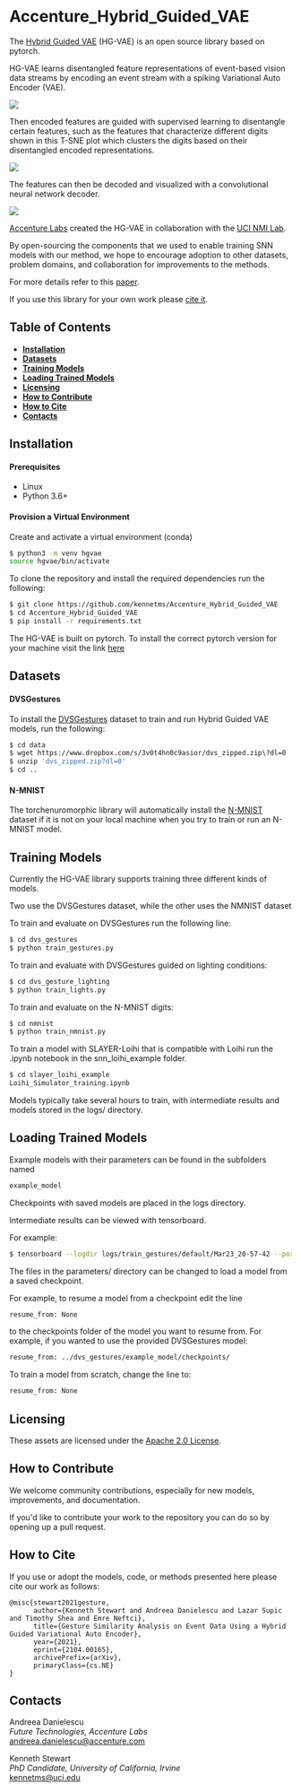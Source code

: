 # Accenture_Hybrid_Guided_VAE

The [Hybrid Guided VAE](https://arxiv.org/abs/2104.00165) (HG-VAE) is an open source library based on pytorch.

 HG-VAE learns disentangled feature representations of event-based vision data streams by encoding an event stream with a spiking Variational Auto Encoder (VAE).

![](hybrid_guided_vae.png)

Then encoded features are guided with supervised learning to disentangle certain features, such as the features that characterize different digits shown in this T-SNE plot which clusters the digits based on their disentangled encoded representations.

![](nmnist_ten.png)

The features can then be decoded and visualized with a convolutional neural network decoder.

![](orig_recon_crop.png)

 [Accenture Labs](https://www.accenture.com/us-en/about/accenture-labs-index) created the HG-VAE in collaboration with the [UCI NMI Lab](https://nmi-lab.org/).

 By open-sourcing the components that we used to enable training SNN models with our method, we hope to encourage adoption to other datasets, problem domains, and collaboration for improvements to the methods.

 For more details refer to this [paper](https://arxiv.org/abs/2104.00165).

 If you use this library for your own work please [cite it](#how-to-cite).

## Table of Contents

+ [**Installation**](#installation)
+ [**Datasets**](#datasets)
+ [**Training Models**](#training-models)
+ [**Loading Trained Models**](#loading-trained-models)
+ [**Licensing**](#licensing)
+ [**How to Contribute**](#how-to-contribute)
+ [**How to Cite**](#how-to-cite)
+ [**Contacts**](#contacts)

## Installation

#### Prerequisites

* Linux
* Python 3.6+

#### Provision a Virtual Environment

Create and activate a virtual environment (conda)

```bash
$ python3 -m venv hgvae
source hgvae/bin/activate
```

To clone the repository and install the required dependencies run the following:

```bash
$ git clone https://github.com/kennetms/Accenture_Hybrid_Guided_VAE
$ cd Accenture_Hybrid_Guided_VAE
$ pip install -r requirements.txt
```

The HG-VAE is built on pytorch.
To install the correct pytorch version for your machine visit the link [here](https://pytorch.org/get-started/locally/)

## Datasets

#### DVSGestures

To install the [DVSGestures](https://research.ibm.com/interactive/dvsgesture/) dataset to train and run Hybrid Guided VAE models, run the following:


```bash
$ cd data
$ wget https://www.dropbox.com/s/3v0t4hn0c9asior/dvs_zipped.zip\?dl=0
$ unzip 'dvs_zipped.zip?dl=0'
$ cd ..
```

#### N-MNIST

The torchenuromorphic library will automatically install the [N-MNIST](https://www.garrickorchard.com/datasets/n-mnist) dataset if it is not on your local machine
when you try to train or run an N-MNIST model.


## Training Models
Currently the HG-VAE library supports training three different kinds of models.

Two use the DVSGestures dataset, while the other uses the NMNIST dataset

To train and evaluate on DVSGestures run the following line:
```bash
$ cd dvs_gestures
$ python train_gestures.py
```

To train and evaluate with DVSGestures guided on lighting conditions:
```bash
$ cd dvs_gesture_lighting
$ python train_lights.py
```
To train and evaluate on the N-MNIST digits:
```bash
$ cd nmnist
$ python train_nmnist.py
```

To train a model with SLAYER-Loihi that is compatible with Loihi run the .ipynb notebook in the snn_loihi_example folder.

```bash
$ cd slayer_loihi_example
Loihi_Simulator_training.ipynb
```

Models typically take several hours to train, with intermediate results and models stored in the logs/ directory.

## Loading Trained Models
Example models with their parameters can be found in the subfolders named
```bash
example_model
```

Checkpoints with saved models are placed in the logs directory.

Intermediate results can be viewed with tensorboard.

For example:
```bash
$ tensorboard --logdir logs/train_gestures/default/Mar23_20-57-42 --port 6007 --bind_all
```

The files in the parameters/ directory can be changed to load a model from a saved checkpoint.

For example, to resume a model from a checkpoint edit the line
```bash
resume_from: None
```

to the checkpoints folder of the model you want to resume from.
For example, if you wanted to use the provided DVSGestures model:
```bash
resume_from: ../dvs_gestures/example_model/checkpoints/
```

To train a model from scratch, change the line to:
```bash
resume_from: None
```

## Licensing
These assets are licensed under the [Apache 2.0 License](https://www.apache.org/licenses/LICENSE-2.0.txt).

## How to Contribute
We welcome community contributions, especially for new models, improvements, and documentation.

If you'd like to contribute your work to the repository you can do so by opening up a pull request.  

## How to Cite

If you use or adopt the models, code, or methods presented here please cite our work as follows:

```
@misc{stewart2021gesture,
      author={Kenneth Stewart and Andreea Danielescu and Lazar Supic and Timothy Shea and Emre Neftci},
      title={Gesture Similarity Analysis on Event Data Using a Hybrid Guided Variational Auto Encoder},
      year={2021},
      eprint={2104.00165},
      archivePrefix={arXiv},
      primaryClass={cs.NE}
}
```

## Contacts

Andreea Danielescu\
​*Future Technologies, Accenture Labs*\
[andreea.danielescu@accenture.com](mailto:@accenture.com?subject=[GitHub])

​Kenneth Stewart\
​*PhD Candidate, University of California, Irvine*\
​[kennetms@uci.edu](mailto:kennetms@uci.edu?subject=[GitHub])
